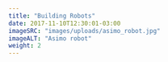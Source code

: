 ```yaml
---
title: "Building Robots"
date: 2017-11-10T12:30:01-03:00
imageSRC: "images/uploads/asimo_robot.jpg"
imageALT: "Asimo robot"
weight: 2
---
```

